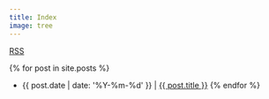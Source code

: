 ```yaml
---
title: Index
image: tree
---
```


[RSS](/feed.xml)

{% for post in site.posts %}
  * {{ post.date | date: '%Y-%m-%d' }} \| [{{ post.title }}]({{post.url}})
{% endfor %}
